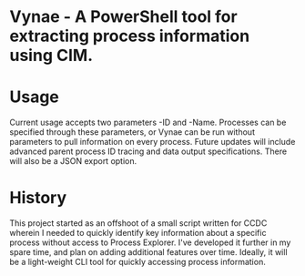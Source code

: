 # Vynae - A PowerShell tool for extracting process information using CIM.
# Usage
Current usage accepts two parameters -ID and -Name. Processes can be specified through these parameters, or Vynae can be run without parameters to pull information on every process. Future updates will include advanced parent process ID tracing and data output specifications. There will also be a JSON export option.
# History
This project started as an offshoot of a small script written for CCDC wherein I needed to quickly identify key information about a specific process without access to Process Explorer. I've developed it further in my spare time, and plan on adding additional features over time. Ideally, it will be a light-weight CLI tool for quickly accessing process information.


